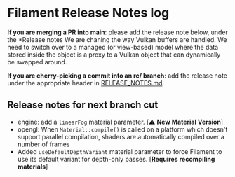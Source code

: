 # Filament Release Notes log

**If you are merging a PR into main**: please add the release note below, under the *Release notes
We are chaning the way Vulkan buffers are handled. We need to switch over to a managed (or view-based) model where the data stored inside the object is a proxy to a Vulkan object that can dynamically be swapped around.

**If you are cherry-picking a commit into an rc/ branch**: add the release note under the
appropriate header in [RELEASE_NOTES.md](./RELEASE_NOTES.md).

## Release notes for next branch cut

- engine: add a `linearFog` material parameter. [⚠️ **New Material Version**]
- opengl: When `Material::compile()` is called on a platform which doesn't support parallel compilation, shaders are automatically compiled over a number of frames
- Added `useDefaultDepthVariant` material parameter to force Filament to use its default variant for
  depth-only passes. [**Requires recompiling materials**]
